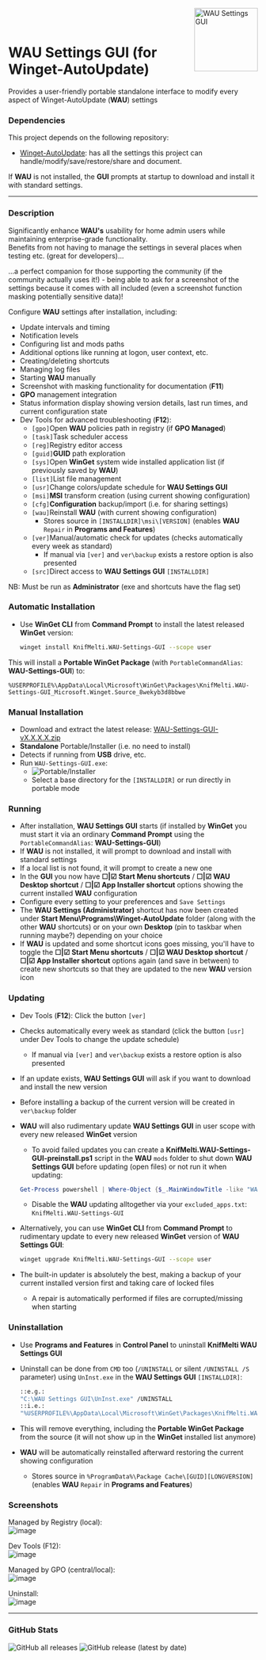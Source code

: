 <img src="Sources/assets/WAU%20Settings%20GUI.png" alt="WAU Settings GUI" width="128" align="right"><br><br>

# WAU Settings GUI (for Winget-AutoUpdate)

Provides a user-friendly portable standalone interface to modify every aspect of Winget-AutoUpdate (**WAU**) settings

### Dependencies
This project depends on the following repository:
- [Winget-AutoUpdate](https://github.com/Romanitho/Winget-AutoUpdate): has all the settings this project can handle/modify/save/restore/share and document.

If **WAU** is not installed, the **GUI** prompts at startup to download and install it with standard settings.

---

### Description
Significantly enhance **WAU's** usability for home admin users while maintaining enterprise-grade functionality.<br>
Benefits from not having to manage the settings in several places when testing etc. (great for developers)...

...a perfect companion for those supporting the community (if the community actually uses it!) - being able to ask for a screenshot of the settings because it comes with all included (even a screenshot function masking potentially sensitive data)!

Configure **WAU** settings after installation, including:
- Update intervals and timing
- Notification levels
- Configuring list and mods paths
- Additional options like running at logon, user context, etc.
- Creating/deleting shortcuts
- Managing log files
- Starting **WAU** manually
- Screenshot with masking functionality for documentation (**F11**)
- **GPO** management integration
- Status information display showing version details, last run times, and current configuration state
- Dev Tools for advanced troubleshooting (**F12**):
  - `[gpo]`Open **WAU** policies path in registry (if **GPO Managed**)
  - `[task]`Task scheduler access
  - `[reg]`Registry editor access
  - `[guid]`**GUID** path exploration
  - `[sys]`Open **WinGet** system wide installed application list (if previously saved by **WAU**)
  - `[list]`List file management
  - `[usr]`Change colors/update schedule for **WAU Settings GUI**
  - `[msi]`**MSI** transform creation (using current showing configuration)
  - `[cfg]`**Configuration** backup/import (i.e. for sharing settings)
  - `[wau]`Reinstall **WAU** (with current showing configuration)
    - Stores source in `[INSTALLDIR]\msi\[VERSION]` (enables **WAU** `Repair` in **Programs and Features**)
  - `[ver]`Manual/automatic check for updates (checks automatically every week as standard)
    - If manual via `[ver]` and `ver\backup` exists a restore option is also presented
  - `[src]`Direct access to **WAU Settings GUI** `[INSTALLDIR]` 

NB: Must be run as **Administrator** (exe and shortcuts have the flag set)

### Automatic Installation
- Use **WinGet CLI** from **Command Prompt** to install the latest released **WinGet** version:
  
  ```bash
  winget install KnifMelti.WAU-Settings-GUI --scope user
  ```

This will install a **Portable WinGet Package** (with `PortableCommandAlias`: **WAU-Settings-GUI**) to:
  
   `%USERPROFILE%\AppData\Local\Microsoft\WinGet\Packages\KnifMelti.WAU-Settings-GUI_Microsoft.Winget.Source_8wekyb3d8bbwe`

### Manual Installation
- Download and extract the latest release: [WAU-Settings-GUI-vX.X.X.X.zip](https://github.com/KnifMelti/WAU-Settings-GUI/releases/latest)
- **Standalone** Portable/Installer (i.e. no need to install)
- Detects if running from **USB** drive, etc.
- Run `WAU-Settings-GUI.exe`:
  - <img src="Sources/assets//WAU-Settings-GUI.png" alt="Portable/Installer">
  - Select a base directory for the `[INSTALLDIR]` or run directly in portable mode

### Running
- After installation, **WAU Settings GUI** starts (if installed by **WinGet** you must start it via an ordinary **Command Prompt** using the `PortableCommandAlias`: **WAU-Settings-GUI**)
- If **WAU** is not installed, it will prompt to download and install with standard settings
- If a local list is not found, it will prompt to create a new one
- In the **GUI** you now have **☐|☑ Start Menu shortcuts** / **☐|☑ WAU Desktop shortcut** / **☐|☑ App Installer shortcut** options showing the current installed **WAU** configuration
- Configure every setting to your preferences and `Save Settings`
- The **WAU Settings (Administrator)** shortcut has now been created under **Start Menu\Programs\Winget-AutoUpdate** folder (along with the other **WAU** shortcuts) or on your own **Desktop** (pin to taskbar when running maybe?) depending on your choice
- If **WAU** is updated and some shortcut icons goes missing, you'll have to toggle the **☐|☑ Start Menu shortcuts** / **☐|☑ WAU Desktop shortcut** / **☐|☑ App Installer shortcut** options again (and save in between) to create new shortcuts so that they are updated to the new **WAU** version icon

### Updating
- Dev Tools (**F12**): Click the button `[ver]`
- Checks automatically every week as standard (click the button `[usr]` under Dev Tools to change the update schedule)
    - If manual via `[ver]` and `ver\backup` exists a restore option is also presented
- If an update exists, **WAU Settings GUI** will ask if you want to download and install the new version
- Before installing a backup of the current version will be created in `ver\backup` folder

- **WAU** will also rudimentary update **WAU Settings GUI** in user scope with every new released **WinGet** version 
  - To avoid failed updates you can create a **KnifMelti.WAU-Settings-GUI-preinstall.ps1** script in the **WAU** `mods` folder to shut down **WAU Settings GUI** before updating (open files) or not run it when updating:
  ```powershell
  Get-Process powershell | Where-Object {$_.MainWindowTitle -like "WAU Settings*"} | Stop-Process -Force
  ```
  - Disable the **WAU** updating alltogether via your `excluded_apps.txt`:<br>`KnifMelti.WAU-Settings-GUI`
- Alternatively, you can use **WinGet CLI** from **Command Prompt** to rudimentary update to every new released **WinGet** version of **WAU Settings GUI**:
  
  ```bash
  winget upgrade KnifMelti.WAU-Settings-GUI --scope user
  ```
- The built-in updater is absolutely the best, making a backup of your current installed version first and taking care of locked files
  - A repair is automatically performed if files are corrupted/missing when starting

### Uninstallation
- Use **Programs and Features** in **Control Panel** to uninstall **KnifMelti WAU Settings GUI**
- Uninstall can be done from `CMD` too (`/UNINSTALL` or silent `/UNINSTALL /S` parameter) using `UnInst.exe` in the **WAU Settings GUI** `[INSTALLDIR]`:
  
  ```bash
  ::e.g.:
  "C:\WAU Settings GUI\UnInst.exe" /UNINSTALL
  ::i.e.:
  "%USERPROFILE%\AppData\Local\Microsoft\WinGet\Packages\KnifMelti.WAU-Settings-GUI_Microsoft.Winget.Source_8wekyb3d8bbwe\UnInst.exe" /UNINSTALL /S
  ```
- This will remove everything, including the **Portable WinGet Package** from the source (it will not show up in the **WinGet** installed list anymore)
- **WAU** will be automatically reinstalled afterward restoring the current showing configuration
  - Stores source in `%ProgramData%\Package Cache\[GUID][LONGVERSION]` (enables **WAU** `Repair` in **Programs and Features**)

### Screenshots
Managed by Registry (local):  
![image](Sources/assets/Screenshot_Local.png)

Dev Tools (F12):  
![image](Sources/assets/Screenshot_F12.png)

Managed by GPO (central/local):  
![image](Sources/assets/Screenshot_GPO.png)

Uninstall:  
![image](Sources/assets/Screenshot_Uninstall.png)

---

### GitHub Stats
![GitHub all releases](https://img.shields.io/github/downloads/KnifMelti/WAU-Settings-GUI/total)
![GitHub release (latest by date)](https://img.shields.io/github/downloads/KnifMelti/WAU-Settings-GUI/latest/total)
